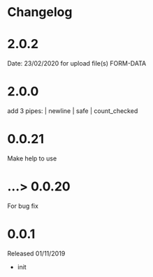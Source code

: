 # Changelog

# 2.0.2 
Date: 23/02/2020
for upload file(s) FORM-DATA

# 2.0.0

add 3 pipes: | newline | safe | count_checked

# 0.0.21

Make help to use

# ...> 0.0.20

For bug fix

# 0.0.1

Released 01/11/2019
 - init

